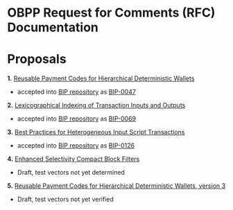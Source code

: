 # OBPP Request for Comments (RFC) Documentation

# Proposals

**1.**  [Reusable Payment Codes for Hierarchical Deterministic Wallets](bips/obpp-01.mediawiki)
   * accepted into [BIP repository](https://github.com/bitcoin/bips) as [BIP-0047](https://github.com/bitcoin/bips/blob/master/bip-0047.mediawiki)

**2.**  [Lexicographical Indexing of Transaction Inputs and Outputs](bips/obpp-02.mediawiki)
   * accepted into [BIP repository](https://github.com/bitcoin/bips) as [BIP-0069](https://github.com/bitcoin/bips/blob/master/bip-0069.mediawiki)

**3.**  [Best Practices for Heterogeneous Input Script Transactions](bips/obpp-03.mediawiki)
   * accepted into [BIP repository](https://github.com/bitcoin/bips) as [BIP-0126](https://github.com/bitcoin/bips/blob/master/bip-0126.mediawiki)

**4.**  [Enhanced Selectivity Compact Block Filters](obpp-04.mediawiki)
   * Draft, test vectors not yet determined

**5.**  [Reusable Payment Codes for Hierarchical Deterministic Wallets, version 3](obpp-05.mediawiki)
   * Draft, test vectors not yet verified
